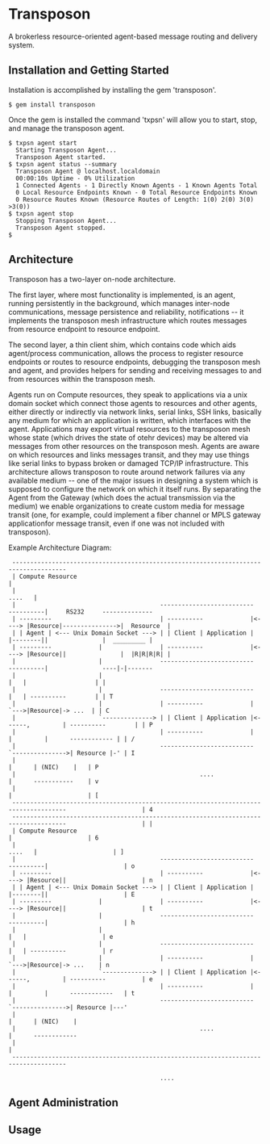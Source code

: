 Transposon
==========
A brokerless resource-oriented agent-based message routing and delivery system.

Installation and Getting Started
--------------------------------
Installation is accomplished by installing the gem 'transposon'.

    $ gem install transposon

Once the gem is installed the command 'txpsn' will allow you to start, stop, and
manage the transposon agent.

    $ txpsn agent start
      Starting Transposon Agent...
      Transposon Agent started.
    $ txpsn agent status --summary
      Transposon Agent @ localhost.localdomain
      00:00:10s Uptime - 0% Utilization
      1 Connected Agents - 1 Directly Known Agents - 1 Known Agents Total
      0 Local Resource Endpoints Known - 0 Total Resource Endpoints Known
      0 Resource Routes Known (Resource Routes of Length: 1(0) 2(0) 3(0) >3(0))
    $ txpsn agent stop
      Stopping Transposon Agent...
      Transposon Agent stopped.
    $

Architecture
------------
Transposon has a two-layer on-node architecture.

The first layer, where most functionality is implemented, is an agent, running 
persistently in the background, which manages inter-node communications, message 
persistence and reliability, notifications -- it implements the transposon mesh 
infrastructure which routes messages from resource endpoint to resource endpoint.

The second layer, a thin client shim, which contains code which aids agent/process 
communication, allows the process to register resource endpoints or routes to 
resource endpoints, debugging the transposon mesh and agent, and provides helpers 
for sending and receiving messages to and from resources within the transposon mesh.

Agents run on Compute resources, they speak to applications via a unix domain socket which
connect those agents to resources and other agents, either directly or indirectly via network links, serial
links, SSH links, basically any medium for which an application is written, which interfaces with
the agent. Applications may export virtual resources to the transposon mesh whose state (which
drives the state of otehr devices) may be altered via messages from other resources on the transposon
mesh. Agents are aware on which resources and links messages transit, and they may use things like serial
links to bypass broken or damaged TCP/IP infrastructure. This architecture allows transposon to route around
network failures via any available medium -- one of the major issues in designing a system which is supposed
to configure the network on which it itself runs. By separating the Agent from the Gateway (which does the actual
transmission via the medium) we enable organizations to create custom media for message transit (one, for example,
could implement a fiber channel or MPLS gateway applicationfor message transit, even if one was not included with transposon).

Example Architecture Diagram:

     -------------------------------------------------------------------------------------
     | Compute Resource                                                                  |   
     |                                                                            ....   |
     |                                        --------------------------       ----------|     RS232     --------------
     | ---------                              | ----------             |<----> |Resource|--------------->|  Resource  |
     | | Agent | <--- Unix Domain Socket ---> | | Client | Application |       |--------||               |  _________ |
     | ---------             |                | ----------             |<----> |Resource||               |  |R|R|R|R| |
     |                       |                --------------------------       ----------|               ----|-|-------
     |                       |                                                       |   |                   | |
     |                       |                --------------------------             |   | ----------        | | T
     |                       |                | ----------             |              `--->|Resource|-> ...  | | C
     |                       `--------------> | | Client | Application |<------,         | ----------        | | P
     |                                        | ----------             |       |         |      ------------ | | /
     |                                        --------------------------       `--------------->| Resource |-' | I
     |                                                                                   |      | (NIC)    |   | P
     |                                                   ....                            |      -----------    | v
     |                                                                                   |                     | [
     -------------------------------------------------------------------------------------                     | 4
     -------------------------------------------------------------------------------------                     | |
     | Compute Resource                                                                  |                     | 6
     |                                                                            ....   |                     | ]
     |                                        --------------------------       ----------|                     | o
     | ---------                              | ----------             |<----> |Resource||                     | n
     | | Agent | <--- Unix Domain Socket ---> | | Client | Application |       |--------||                     | E
     | ---------             |                | ----------             |<----> |Resource||                     | t
     |                       |                --------------------------       ----------|                     | h
     |                       |                                                       |   |                     | e
     |                       |                --------------------------             |   | ----------          | r
     |                       |                | ----------             |              `--->|Resource|-> ...    | n
     |                       `--------------> | | Client | Application |<------,         | ----------          | e
     |                                        | ----------             |       |         |      ------------   | t
     |                                        --------------------------       `--------------->| Resource |---'
     |                                                                                   |      | (NIC)    |
     |                                                   ....                            |      ------------
     |                                                                                   |
     -------------------------------------------------------------------------------------

                                              ....

Agent Administration
--------------------

Usage
-----

